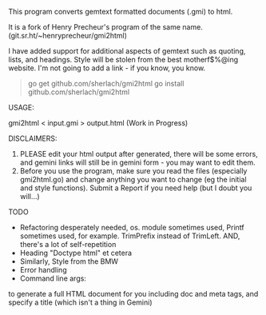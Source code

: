 This program converts gemtext formatted documents (.gmi) to html.

It is a fork of Henry Precheur's program of the same name. 
(git.sr.ht/~henryprecheur/gmi2html)

I have added support for additional aspects of gemtext such as quoting,
lists, and headings. Style will be stolen from the best motherf$%@ing 
website. I'm not going to add a link - if you know, you know.


> go get github.com/sherlach/gmi2html
> go install github.com/sherlach/gmi2html

USAGE:

gmi2html < input.gmi > output.html
(Work in Progress)


DISCLAIMERS:

1. PLEASE edit your html output after generated, there will be some errors, and
gemini links will still be in gemini form - you may want to edit them.
2. Before you use the program, make sure you read the files (especially gmi2html.go) and change anything you want to change (eg the initial and style functions). Submit a Report if you need help (but I doubt you will...)

TODO

- Refactoring desperately needed, os. module sometimes used, Printf sometimes used, for example. TrimPrefix instead of TrimLeft. AND, there's a lot of self-repetition
- Heading "Doctype html" et cetera
- Similarly, Style from the BMW
- Error handling
- Command line args:

to generate a full HTML document for you including doc and meta tags,
and specify a title (which isn't a thing in Gemini)
